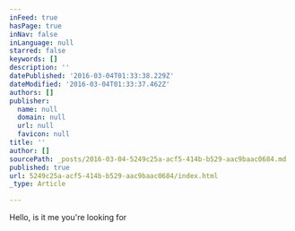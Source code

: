 ```yaml
---
inFeed: true
hasPage: true
inNav: false
inLanguage: null
starred: false
keywords: []
description: ''
datePublished: '2016-03-04T01:33:38.229Z'
dateModified: '2016-03-04T01:33:37.462Z'
authors: []
publisher:
  name: null
  domain: null
  url: null
  favicon: null
title: ''
author: []
sourcePath: _posts/2016-03-04-5249c25a-acf5-414b-b529-aac9baac0684.md
published: true
url: 5249c25a-acf5-414b-b529-aac9baac0684/index.html
_type: Article

---
```

Hello, is it me you're looking for